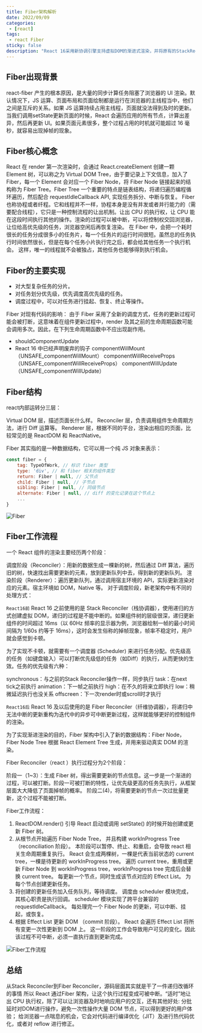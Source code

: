 ```yaml
---
title: Fiber架构解析
date: 2022/09/09
categories:
 - [react]
tags:
 - react Fiber
sticky: false
description: "React 16采用新协调引擎支持虚拟DOM的渐进式渲染，并将原有的StackReconciler 替换为 FiberReconciler，提高复杂应用的可响应性和性能"
---
```



## Fiber出现背景

react-fiber 产生的根本原因，是大量的同步计算任务阻塞了浏览器的 UI 渲染。默认情况下，JS 运算、页面布局和页面绘制都是运行在浏览器的主线程当中，他们之间是互斥的关系。如果 JS 运算持续占用主线程，页面就没法得到及时的更新。当我们调用setState更新页面的时候，React 会遍历应用的所有节点，计算出差异，然后再更新 UI。如果页面元素很多，整个过程占用的时机就可能超过 16 毫秒，就容易出现掉帧的现象。

## Fiber核心概念

React 在 render 第一次渲染时，会通过 React.createElement 创建一颗 Element 树，可以称之为 Virtual DOM Tree，由于要记录上下文信息，加入了 Fiber，每一个 Element 会对应一个 Fiber Node，将 Fiber Node 链接起来的结构称为 Fiber Tree。Fiber Tree 一个重要的特点是链表结构，将递归遍历编程循环遍历，然后配合 requestIdleCallback API, 实现任务拆分、中断与恢复。
Fiber 也称协程或者纤程。它和线程并不一样，协程本身是没有并发或者并行能力的（需要配合线程），它只是一种控制流程的让出机制。让出 CPU 的执行权，让 CPU 能在这段时间执行其他的操作。渲染的过程可以被中断，可以将控制权交回浏览器，让位给高优先级的任务，浏览器空闲后再恢复渲染。
在 Fiber 中，会把一个耗时很长的任务分成很多小的任务片，每一个任务片的运行时间很短。虽然总的任务执行时间依然很长，但是在每个任务小片执行完之后，都会给其他任务一个执行机会。 这样，唯一的线程就不会被独占，其他任务也能够得到执行机会。

## Fiber的主要实现

- 对大型复杂任务的分片。
- 对任务划分优先级，优先调度高优先级的任务。
- 调度过程中，可以对任务进行挂起、恢复、终止等操作。

Fiber 对现有代码的影响： 由于 Fiber 采用了全新的调度方式，任务的更新过程可能会被打断，这意味着在组件更新过程中，render 及其之前的生命周期函数可能会调用多次。因此，在下列生命周期函数中不应出现副作用。

- shouldComponentUpdate
- React 16 中已经声明废弃的钩子
componentWillMount（UNSAFE_componentWillMount）
componentWillReceiveProps（UNSAFE_componentWillReceiveProps）
componentWillUpdate（UNSAFE_componentWillUpdate）

## Fiber结构

react内部运转分三层：

Virtual DOM 层，描述页面长什么样。
Reconciler 层，负责调用组件生命周期方法，进行 Diff 运算等。
Renderer 层，根据不同的平台，渲染出相应的页面，比较常见的是 ReactDOM 和 ReactNative。

Fiber 其实指的是一种数据结构，它可以用一个纯 JS 对象来表示：

```js
const fiber = {
    tag: TypeOfWork, // 标识 fiber 类型
    type: 'div', // 和 fiber 相关的组件类型
    return: Fiber | null, // 父节点
    child: Fiber | null, // 子节点
    sibling: Fiber | null, // 同级节点
    alternate: Fiber | null, // diff 的变化记录在这个节点上
    ...
}
```

![Fiber](https://user-images.githubusercontent.com/11912260/44942438-4c0e7f00-ade3-11e8-83ea-161e2aedcf8e.png)

## Fiber工作流程

一个 React 组件的渲染主要经历两个阶段：

调度阶段（Reconciler）：用新的数据生成一棵新的树，然后通过 Diff 算法，遍历旧的树，快速找出需要更新的元素，放到更新队列中去，得到新的更新队列。
渲染阶段（Renderer）：遍历更新队列，通过调用宿主环境的 API，实际更新渲染对应的元素。宿主环境如 DOM，Native 等。
对于调度阶段，新老架构中有不同的处理方式：

`React16前`
React 16 之前使用的是 Stack Reconciler（栈协调器），使用递归的方式创建虚拟 DOM，递归的过程是不能中断的。如果组件树的层级很深，递归更新组件的时间超过 16ms（以 60Hz 频率的显示器为例，浏览器绘制一帧的最小时间间隔为 1/60s 约等于 16ms），这时会发生俗称的掉帧现象，帧率不稳定时，用户就会感觉到卡顿。

为了实现不卡顿，就需要有一个调度器 (Scheduler) 来进行任务分配。优先级高的任务（如键盘输入）可以打断优先级低的任务（如Diff）的执行，从而更快的生效。任务的优先级有六种：

synchronous：与之前的Stack Reconciler操作一样，同步执行
task：在next tick之前执行
animation：下一帧之前执行
high：在不久的将来立即执行
low：稍微延迟执行也没关系
offscreen：下一次render时或scroll时才执行

`React16后`
React 16 及以后使用的是 Fiber Reconciler（纤维协调器），将递归中无法中断的更新重构为迭代中的异步可中断更新过程，这样就能够更好的控制组件的渲染。

为了实现渐进渲染的目的，Fiber 架构中引入了新的数据结构：Fiber Node，Fiber Node Tree 根据 React Element Tree 生成，并用来驱动真实 DOM 的渲染。

Fiber Reconciler（react ）执行过程分为2个阶段：

阶段一（1~3）：生成 Fiber 树，得出需要更新的节点信息。这一步是一个渐进的过程，可以被打断。阶段一可被打断的特性，让优先级更高的任务先执行，从框架层面大大降低了页面掉帧的概率。
阶段二(4)，将需要更新的节点一次过批量更新，这个过程不能被打断。

Fiber工作流程：

1. ReactDOM.render() 引导 React 启动或调用 setState() 的时候开始创建或更新 Fiber 树。
2. 从根节点开始遍历 Fiber Node Tree， 并且构建 workInProgress Tree（reconciliation 阶段）。
本阶段可以暂停、终止、和重启，会导致 react 相关生命周期重复执行。
React 会生成两棵树，一棵是代表当前状态的 current tree，一棵是待更新的 workInProgress tree。
遍历 current tree，重用或更新 Fiber Node 到 workInProgress tree，workInProgress tree 完成后会替换 current tree。
每更新一个节点，同时生成该节点对应的 Effect List。
为每个节点创建更新任务。
3. 将创建的更新任务加入任务队列，等待调度。
调度由 scheduler 模块完成，其核心职责是执行回调。
scheduler 模块实现了跨平台兼容的 requestIdleCallback。
每处理完一个 Fiber Node 的更新，可以中断、挂起，或恢复。
4. 根据 Effect List 更新 DOM （commit 阶段）。
React 会遍历 Effect List 将所有变更一次性更新到 DOM 上。
这一阶段的工作会导致用户可见的变化。因此该过程不可中断，必须一直执行直到更新完成。

![Fiber工作流程](https://user-images.githubusercontent.com/4338052/127530996-23513132-f3ef-4a3e-8553-8bfef2e3669b.png)

## 总结

从Stack Reconciler到Fiber Reconciler，源码层面其实就是干了一件递归改循环的事情
所以 React 通过Fiber 架构，让这个执行过程变成可被中断。“适时”地让出 CPU 执行权，除了可以让浏览器及时地响应用户的交互，还有其他好处:
分批延时对DOM进行操作，避免一次性操作大量 DOM 节点，可以得到更好的用户体验；
给浏览器一点喘息的机会，它会对代码进行编译优化（JIT）及进行热代码优化，或者对 reflow 进行修正。

